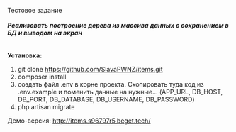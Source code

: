 Тестовое задание<br><br>
_**Реализовать построение дерева из массива данных с сохранением в БД и выводом на экран**_<br><br>
<br>
**Установка:**

1) git clone https://github.com/SlavaPWNZ/items.git
2) composer install
3) создать файл .env в корне проекта. Скопировать туда 
код из .env.example и поменить данные на нужные... 
(APP_URL, DB_HOST, DB_PORT, DB_DATABASE, DB_USERNAME, DB_PASSWORD)
4) php artisan migrate

Демо-версия: http://items.s96797r5.beget.tech/
